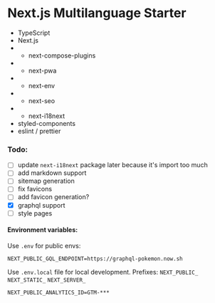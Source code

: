 # Next.js Multilanguage Starter

- TypeScript
- Next.js
- - next-compose-plugins
- - next-pwa
- - next-env
- - next-seo
- - next-i18next
- styled-components
- eslint / prettier

### Todo:

- [ ] update `next-i18next` package later because it's import too much
- [ ] add markdown support
- [ ] sitemap generation
- [ ] fix favicons
- [ ] add favicon generation?
- [x] graphql support
- [ ] style pages

#### Environment variables:

Use `.env` for public envs:

```
NEXT_PUBLIC_GQL_ENDPOINT=https://graphql-pokemon.now.sh
```

Use `.env.local` file for local development.
Prefixes:
`NEXT_PUBLIC_`
`NEXT_STATIC_`
`NEXT_SERVER_`

```
NEXT_PUBLIC_ANALYTICS_ID=GTM-***
```
